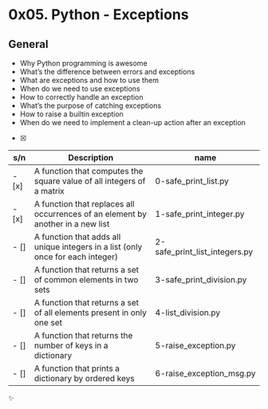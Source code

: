 # 0x05. Python - Exceptions

## General

- Why Python programming is awesome
- What’s the difference between errors and exceptions
- What are exceptions and how to use them
- When do we need to use exceptions
- How to correctly handle an exception
- What’s the purpose of catching exceptions
- How to raise a builtin exception
- When do we need to implement a clean-up action after an exception

- [x]

| s/n   | Description                                                                     | name                          |
| ----- | ------------------------------------------------------------------------------- | ----------------------------- |
| - [x] | A function that computes the square value of all integers of a matrix           | 0-safe_print_list.py          |
| - [x] | A function that replaces all occurrences of an element by another in a new list | 1-safe_print_integer.py       |
| - []  | A function that adds all unique integers in a list (only once for each integer) | 2-safe_print_list_integers.py |
| - []  | A function that returns a set of common elements in two sets                    | 3-safe_print_division.py      |
| - []  | A function that returns a set of all elements present in only one set           | 4-list_division.py            |
| - []  | A function that returns the number of keys in a dictionary                      | 5-raise_exception.py          |
| - []  | A function that prints a dictionary by ordered keys                             | 6-raise_exception_msg.py      |

:sparkles:
